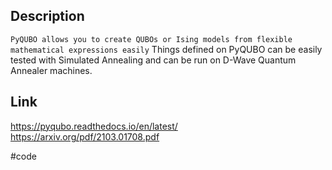 ## Description
`PyQUBO allows you to create QUBOs or Ising models from flexible mathematical expressions easily`
Things defined on PyQUBO can be easily tested with Simulated Annealing and can be run on D-Wave Quantum Annealer machines.

## Link
https://pyqubo.readthedocs.io/en/latest/
https://arxiv.org/pdf/2103.01708.pdf

#code 
